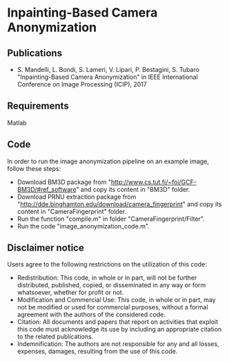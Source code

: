 # Inpainting-Based Camera Anonymization #

## Publications ##
- S. Mandelli, L. Bondi, S. Lameri, V. Lipari, P. Bestagini, S. Tubaro
"Inpainting-Based Camera Anonymization"
in IEEE International Conference on Image Processing (ICIP), 2017


## Requirements ##
Matlab


## Code ##
In order to run the image anonymization pipeline on an example image, follow these steps:

- Download BM3D package from "http://www.cs.tut.fi/~foi/GCF-BM3D/#ref_software" and copy its content in "BM3D" folder.
- Download PRNU extraction package from "http://dde.binghamton.edu/download/camera_fingerprint" and copy its content in "CameraFingerprint" folder.
- Run the function "compile.m" in folder "CameraFingerprint/Filter".
- Run the code "image_anonymization_code.m".


## Disclaimer notice ##
Users agree to the following restrictions on the utilization of this code:

- Redistribution: This code, in whole or in part, will not be further distributed, published, copied, or disseminated in any way or form whatsoever, whether for profit or not.
- Modification and Commercial Use: This code, in whole or in part, may not be modified or used for commercial purposes, without a formal agreement with the authors of the considered code.
- Citation: All documents and papers that report on activities that exploit this code must acknowledge its use by including an appropriate citation to the related publications.
- Indemnification: The authors are not responsible for any and all losses, expenses, damages, resulting from the use of this code.